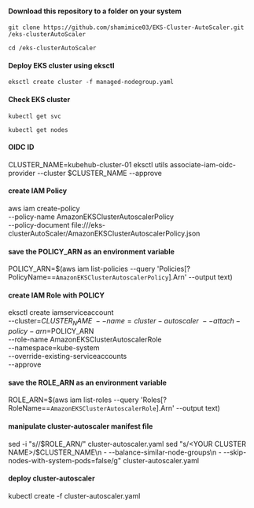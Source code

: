 #### Download this repository to a folder on your system 

```
git clone https://github.com/shamimice03/EKS-Cluster-AutoScaler.git  /eks-clusterAutoScaler

cd /eks-clusterAutoScaler
```

#### Deploy EKS cluster using eksctl 

```
eksctl create cluster -f managed-nodegroup.yaml
```

#### Check EKS cluster 

```
kubectl get svc

kubectl get nodes
```

#### OIDC ID
CLUSTER_NAME=kubehub-cluster-01
eksctl utils associate-iam-oidc-provider --cluster $CLUSTER_NAME --approve

#### create IAM Policy
aws iam create-policy  \
--policy-name AmazonEKSClusterAutoscalerPolicy \
--policy-document file:///eks-clusterAutoScaler/AmazonEKSClusterAutoscalerPolicy.json

#### save the POLICY_ARN as an environment variable
POLICY_ARN=$(aws iam list-policies --query 'Policies[?PolicyName==`AmazonEKSClusterAutoscalerPolicy`].Arn' --output text)


#### create IAM Role with POLICY 
eksctl create iamserviceaccount \
  --cluster=$CLUSTER_NAME \
  --name=cluster-autoscaler \
  --attach-policy-arn=$POLICY_ARN \
  --role-name AmazonEKSClusterAutoscalerRole \
  --namespace=kube-system \
  --override-existing-serviceaccounts \
  --approve

#### save the ROLE_ARN as an environment variable
ROLE_ARN=$(aws iam list-roles --query 'Roles[?RoleName==`AmazonEKSClusterAutoscalerRole`].Arn' --output text)

#### manipulate cluster-autoscaler manifest file

sed  -i "s/<ROLE ARN>/$ROLE_ARN/" cluster-autoscaler.yaml
sed  "s/<YOUR CLUSTER NAME>/$CLUSTER_NAME\n            - --balance-similar-node-groups\n            - --skip-nodes-with-system-pods=false/g" cluster-autoscaler.yaml


#### deploy cluster-autoscaler
kubectl create -f cluster-autoscaler.yaml
